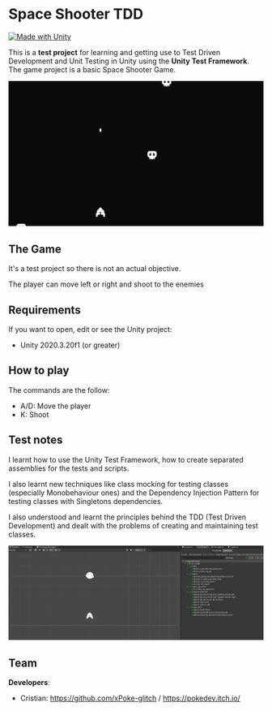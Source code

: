 # Space Shooter TDD
[![Made with Unity](https://img.shields.io/badge/Made%20with-Unity-57b9d3.svg?style=flat&logo=unity)](https://www.unity.com)

This is a **test project** for learning and getting use to Test Driven Development and Unit Testing in Unity using the **Unity Test Framework**.
The game project is a basic Space Shooter Game.

<img src="https://github.com/xPoke-glitch/Space-Shooter-TDD/blob/main/Screenshots/game.png" width="750">

## The Game

It's a test project so there is not an actual objective.

The player can move left or right and shoot to the enemies

## Requirements

If you want to open, edit or see the Unity project:
* Unity 2020.3.20f1 (or greater)

## How to play

The commands are the follow:
* A/D: Move the player
* K: Shoot

## Test notes

I learnt how to use the Unity Test Framework, how to create separated assemblies for the tests and scripts.

I also learnt new techniques like class mocking for testing classes (especially Monobehaviour ones) and the Dependency Injection Pattern for testing classes with Singletons dependencies.

I also understood and learnt the principles behind the TDD (Test Driven Development) and dealt with the problems of creating and maintaining test classes.

<img src="https://github.com/xPoke-glitch/Space-Shooter-TDD/blob/main/Screenshots/editor.png" width="750">

## Team

**Developers**:
* Cristian: https://github.com/xPoke-glitch / https://pokedev.itch.io/

